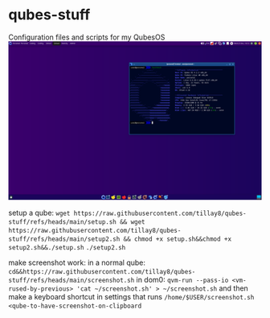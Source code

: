 # qubes-stuff
Configuration files and scripts for my QubesOS
![screenshot](https://raw.githubusercontent.com/tillay8/qubes-stuff/refs/heads/main/eee.png)

setup a qube:
`wget https://raw.githubusercontent.com/tillay8/qubes-stuff/refs/heads/main/setup.sh && wget https://raw.githubusercontent.com/tillay8/qubes-stuff/refs/heads/main/setup2.sh && chmod +x setup.sh&&chmod +x setup2.sh&&./setup.sh`
`./setup2.sh`

make screenshot work:
in a normal qube:
`cd&&https://raw.githubusercontent.com/tillay8/qubes-stuff/refs/heads/main/screenshot.sh`
in dom0:
`qvm-run --pass-io <vm-rused-by-previous> 'cat ~/screenshot.sh' > ~/screenshot.sh`
and then make a keyboard shortcut in settings that runs 
`/home/$USER/screenshot.sh <qube-to-have-screenshot-on-clipboard`
